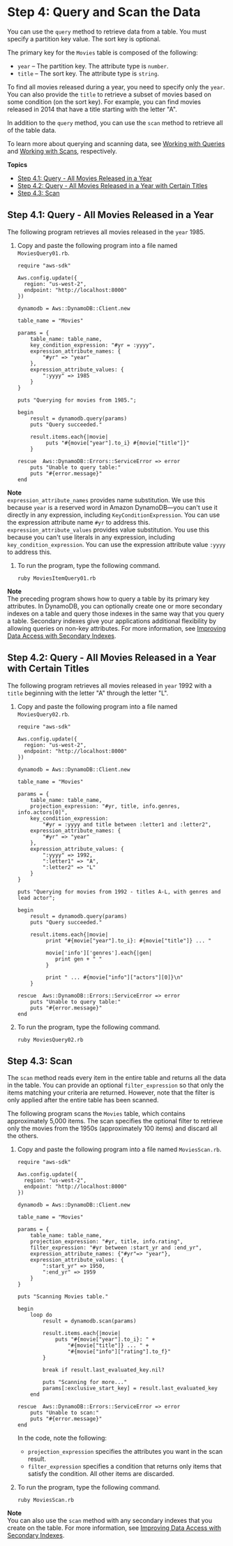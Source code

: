 # Step 4: Query and Scan the Data<a name="GettingStarted.Ruby.04"></a>

You can use the `query` method to retrieve data from a table\. You must specify a partition key value\. The sort key is optional\.

The primary key for the `Movies` table is composed of the following:
+ `year` – The partition key\. The attribute type is `number`\. 
+ `title` – The sort key\. The attribute type is `string`\.

To find all movies released during a year, you need to specify only the `year`\. You can also provide the `title` to retrieve a subset of movies based on some condition \(on the sort key\). For example, you can find movies released in 2014 that have a title starting with the letter "A"\.

In addition to the `query` method, you can use the `scan` method to retrieve all of the table data\.

To learn more about querying and scanning data, see [Working with Queries](Query.md) and [Working with Scans](Scan.md), respectively\. 

**Topics**
+ [Step 4\.1: Query \- All Movies Released in a Year](#GettingStarted.Ruby.04.Query.01)
+ [Step 4\.2: Query \- All Movies Released in a Year with Certain Titles](#GettingStarted.Ruby.04.Query.02)
+ [Step 4\.3: Scan](#GettingStarted.Ruby.04.Scan)

## Step 4\.1: Query \- All Movies Released in a Year<a name="GettingStarted.Ruby.04.Query.01"></a>

The following program retrieves all movies released in the `year` 1985\.

1. Copy and paste the following program into a file named `MoviesQuery01.rb`.

   ```
   require "aws-sdk"
   
   Aws.config.update({
     region: "us-west-2",
     endpoint: "http://localhost:8000"
   })
   
   dynamodb = Aws::DynamoDB::Client.new
   
   table_name = "Movies"
   
   params = {
       table_name: table_name,
       key_condition_expression: "#yr = :yyyy",
       expression_attribute_names: {
           "#yr" => "year"
       },
       expression_attribute_values: {
           ":yyyy" => 1985 
       }
   }
   
   puts "Querying for movies from 1985.";
   
   begin
       result = dynamodb.query(params)
       puts "Query succeeded."
       
       result.items.each{|movie|
            puts "#{movie["year"].to_i} #{movie["title"]}"
       }
   
   rescue  Aws::DynamoDB::Errors::ServiceError => error
       puts "Unable to query table:"
       puts "#{error.message}"
   end
   ```
**Note**  
`expression_attribute_names` provides name substitution\. We use this because `year` is a reserved word in Amazon DynamoDB—you can't use it directly in any expression, including `KeyConditionExpression`\. You can use the expression attribute name `#yr` to address this\.
`expression_attribute_values` provides value substitution\. You use this because you can't use literals in any expression, including `key_condition_expression`\. You can use the expression attribute value `:yyyy` to address this\.

1. To run the program, type the following command.

   `ruby MoviesItemQuery01.rb`

**Note**  
The preceding program shows how to query a table by its primary key attributes\. In DynamoDB, you can optionally create one or more secondary indexes on a table and query those indexes in the same way that you query a table\. Secondary indexes give your applications additional flexibility by allowing queries on non\-key attributes\. For more information, see [Improving Data Access with Secondary Indexes](SecondaryIndexes.md)\. 

## Step 4\.2: Query \- All Movies Released in a Year with Certain Titles<a name="GettingStarted.Ruby.04.Query.02"></a>

The following program retrieves all movies released in `year` 1992 with a `title` beginning with the letter "A" through the letter "L"\.

1. Copy and paste the following program into a file named `MoviesQuery02.rb`.

   ```
   require "aws-sdk"
   
   Aws.config.update({
     region: "us-west-2",
     endpoint: "http://localhost:8000"
   })
   
   dynamodb = Aws::DynamoDB::Client.new
   
   table_name = "Movies"
   
   params = {
       table_name: table_name,
       projection_expression: "#yr, title, info.genres, info.actors[0]",
       key_condition_expression: 
           "#yr = :yyyy and title between :letter1 and :letter2",
       expression_attribute_names: {
           "#yr" => "year"
       },
       expression_attribute_values: {
           ":yyyy" => 1992,
           ":letter1" => "A",
           ":letter2" => "L"
       }
   }
   
   puts "Querying for movies from 1992 - titles A-L, with genres and lead actor";
   
   begin
       result = dynamodb.query(params)
       puts "Query succeeded."
       
       result.items.each{|movie|
            print "#{movie["year"].to_i}: #{movie["title"]} ... "
   
            movie['info']['genres'].each{|gen| 
               print gen + " "
            }
           
            print " ... #{movie["info"]["actors"][0]}\n"
       }
   
   rescue  Aws::DynamoDB::Errors::ServiceError => error
       puts "Unable to query table:"
       puts "#{error.message}"
   end
   ```

1. To run the program, type the following command.

   `ruby MoviesQuery02.rb`

## Step 4\.3: Scan<a name="GettingStarted.Ruby.04.Scan"></a>

The `scan` method reads every item in the entire table and returns all the data in the table\. You can provide an optional `filter_expression` so that only the items matching your criteria are returned\. However, note that the filter is only applied after the entire table has been scanned\.

The following program scans the `Movies` table, which contains approximately 5,000 items\. The scan specifies the optional filter to retrieve only the movies from the 1950s \(approximately 100 items\) and discard all the others\. 

1. Copy and paste the following program into a file named `MoviesScan.rb`.

   ```
   require "aws-sdk"
   
   Aws.config.update({
     region: "us-west-2",
     endpoint: "http://localhost:8000"
   })
   
   dynamodb = Aws::DynamoDB::Client.new
   
   table_name = "Movies"
   
   params = {
       table_name: table_name,
       projection_expression: "#yr, title, info.rating",
       filter_expression: "#yr between :start_yr and :end_yr",
       expression_attribute_names: {"#yr"=> "year"},
       expression_attribute_values: {
           ":start_yr" => 1950,
           ":end_yr" => 1959
       }
   }
   
   puts "Scanning Movies table."
   
   begin
       loop do
           result = dynamodb.scan(params)
   
           result.items.each{|movie|
               puts "#{movie["year"].to_i}: " +
                   "#{movie["title"]} ... " + 
                   "#{movie["info"]["rating"].to_f}"
           }
           
           break if result.last_evaluated_key.nil?
   
           puts "Scanning for more..."
           params[:exclusive_start_key] = result.last_evaluated_key
       end
       
   rescue  Aws::DynamoDB::Errors::ServiceError => error
       puts "Unable to scan:"
       puts "#{error.message}"
   end
   ```

   In the code, note the following:
   + `projection_expression` specifies the attributes you want in the scan result\.
   + `filter_expression` specifies a condition that returns only items that satisfy the condition\. All other items are discarded\.

1. To run the program, type the following command.

   `ruby MoviesScan.rb`

**Note**  
You can also use the `scan` method with any secondary indexes that you create on the table\. For more information, see [Improving Data Access with Secondary Indexes](SecondaryIndexes.md)\. 
